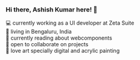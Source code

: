 ### Hi there, Ashish Kumar here! 👋

:computer: currently working as a UI developer at Zeta Suite  
:house_with_garden: living in Bengaluru, India  
:closed_book: currently reading about webcomponents  
:open_hands: open to collaborate on projects  
:art: love art specially digital and acrylic painting


